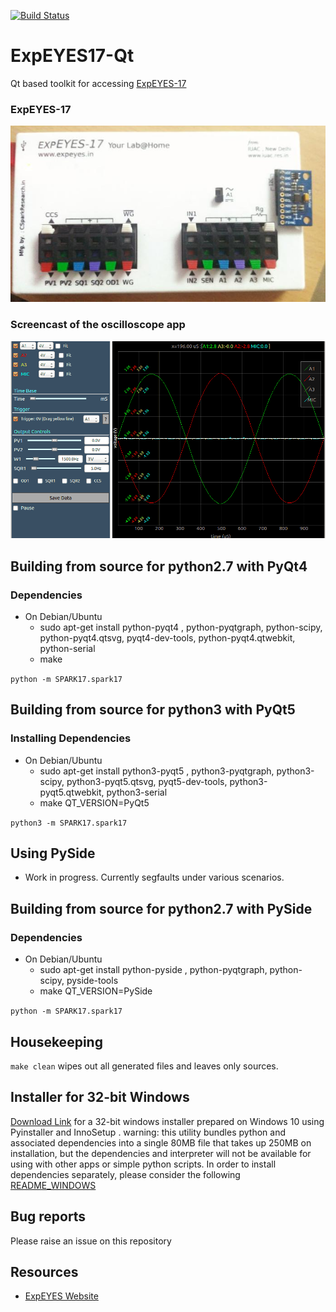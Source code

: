 [![Build Status](https://api.travis-ci.org/csparkresearch/ExpEYES17-Qt.svg?branch=master)](https://api.travis-ci.org/csparkresearch/ExpEYES17-Qt)
# ExpEYES17-Qt
Qt based toolkit for accessing [ExpEYES-17](http://expeyes.in)
### ExpEYES-17
<img src="SPARK17/help/_apps/images/photographs/sensor-logger.jpg" width="700px">

### Screencast of the oscilloscope app
<img src="SPARK17/help/_apps/images/screencasts/oscilloscope.gif" width="700px">

## Building from source for python2.7 with PyQt4

### Dependencies

+ On Debian/Ubuntu
  + sudo apt-get install python-pyqt4 , python-pyqtgraph, python-scipy, python-pyqt4.qtsvg, pyqt4-dev-tools, python-pyqt4.qtwebkit, python-serial
  + make

`python -m SPARK17.spark17`


## Building from source for python3 with PyQt5

### Installing Dependencies

+ On Debian/Ubuntu
  + sudo apt-get install python3-pyqt5 , python3-pyqtgraph, python3-scipy, python3-pyqt5.qtsvg, pyqt5-dev-tools, python3-pyqt5.qtwebkit, python3-serial
  + make QT_VERSION=PyQt5

`python3 -m SPARK17.spark17`

## Using PySide

+ Work in progress. Currently segfaults under various scenarios.

## Building from source for python2.7 with PySide

### Dependencies

+ On Debian/Ubuntu
  + sudo apt-get install python-pyside , python-pyqtgraph, python-scipy, pyside-tools
  + make QT_VERSION=PySide

`python -m SPARK17.spark17`



## Housekeeping

`make clean` wipes out all generated files and leaves only sources.

## Installer for 32-bit Windows
[Download Link](https://drive.google.com/file/d/0B-Zqgt0_c1zDdDIyOXl1WEdXWnc/view?usp=drive_web) for a 32-bit windows installer prepared on Windows 10 using Pyinstaller and InnoSetup . warning: this utility bundles python and associated dependencies into a single 80MB file that takes up 250MB on installation, but the dependencies and interpreter will not be available for using with other apps or simple python scripts. In order to install dependencies separately, please consider the following [README_WINDOWS](./README_WINDOWS.md)

## Bug reports
Please raise an issue on this repository

## Resources
+ [ExpEYES Website](http://expeyes.in/)


